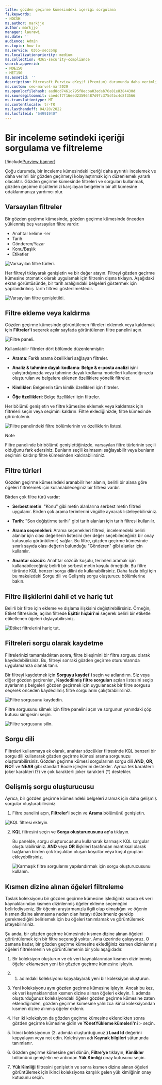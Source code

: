 ```yaml
---
title: gözden geçirme kümesindeki içeriği sorgulama
f1.keywords:
- NOCSH
ms.author: markjjo
author: markjjo
manager: laurawi
ms.date: ''
audience: Admin
ms.topic: how-to
ms.service: O365-seccomp
ms.localizationpriority: medium
ms.collection: M365-security-compliance
search.appverid:
- MOE150
- MET150
ms.assetid: ''
description: Microsoft Purview eKeşif (Premium) durumunda daha verimli bir inceleme için içeriği düzenlemek üzere bir gözden geçirme kümesinde sorgu oluşturmayı ve çalıştırmayı öğrenin.
ms.custom: seo-marvel-mar2020
ms.openlocfilehash: aad8cd7461c795f8ecba03edab76e81e8384430d
ms.sourcegitcommit: caedcf7f16eed23596487d97c375d4bc4c8f3566
ms.translationtype: MT
ms.contentlocale: tr-TR
ms.lasthandoff: 04/20/2022
ms.locfileid: "64991940"
---
```

# <a name="query-and-filter-content-in-a-review-set"></a>Bir inceleme setindeki içeriği sorgulama ve filtreleme

[!include[Purview banner](../includes/purview-rebrand-banner.md)]

Çoğu durumda, bir inceleme kümesindeki içeriği daha ayrıntılı incelemek ve daha verimli bir gözden geçirmeyi kolaylaştırmak için düzenlemek yararlı olacaktır. Gözden geçirme kümesinde filtreleri ve sorguları kullanmak, gözden geçirme ölçütlerinizi karşılayan belgelerin bir alt kümesine odaklanmanıza yardımcı olur.

## <a name="default-filters"></a>Varsayılan filtreler

Bir gözden geçirme kümesinde, gözden geçirme kümesinde önceden yüklenmiş beş varsayılan filtre vardır:

- Anahtar kelime -ler
- Tarih
- Gönderen/Yazar
- Konu/Başlık
- Etiketler

![Varsayılan filtre türleri.](../media/DefaultFilterTypes.png)

Her filtreyi tıklayarak genişletin ve bir değer atayın. Filtreyi gözden geçirme kümesine otomatik olarak uygulamak için filtrenin dışına tıklayın. Aşağıdaki ekran görüntüsünde, bir tarih aralığındaki belgeleri göstermek için yapılandırılmış Tarih filtresi gösterilmektedir.

![Varsayılan filtre genişletildi.](../media/ExpandedFilter.png)

## <a name="add-or-remove-filters"></a>Filtre ekleme veya kaldırma

Gözden geçirme kümesinde görüntülenen filtreleri eklemek veya kaldırmak için **Filtreler'i** seçerek açılır sayfada görüntülenen filtre panelini açın. 

![Filtre paneli.](../media/FilterPanel.png)

Kullanılabilir filtreler dört bölümde düzenlenmiştir:

- **Arama**: Farklı arama özellikleri sağlayan filtreler.

- **Analiz & tahmine dayalı kodlama**: **Belge & e-posta analizi** işini çalıştırdığınızda veya tahmine dayalı kodlama modelleri kullandığınızda oluşturulan ve belgelere eklenen özelliklere yönelik filtreler.

- **Kimlikler**: Belgelerin tüm kimlik özellikleri için filtreler.

- **Öğe özellikleri**: Belge özellikleri için filtreler. 

Her bölümü genişletin ve filtre kümesine eklemek veya kaldırmak için filtreleri seçin veya seçimini kaldırın. Filtre eklediğinizde, filtre kümesinde görüntülenir. 

![Filtre panelindeki filtre bölümlerinin ve özelliklerin listesi.](../media/FilterPanel2.png)

> [!NOTE]
> Filtre panelinde bir bölümü genişlettiğinizde, varsayılan filtre türlerinin seçili olduğunu fark edersiniz. Bunların seçili kalmasını sağlayabilir veya bunların seçimini kaldırıp filtre kümesinden kaldırabilirsiniz. 

## <a name="filter-types"></a>Filtre türleri

Gözden geçirme kümesindeki aranabilir her alanın, belirli bir alana göre öğeleri filtrelemek için kullanabileceğiniz bir filtresi vardır.

Birden çok filtre türü vardır:

- **Serbest metin**: "Konu" gibi metin alanlarına serbest metin filtresi uygulanır. Birden çok arama terimlerini virgülle ayırarak listeleyebilirsiniz.

- **Tarih**: "Son değiştirme tarihi" gibi tarih alanları için tarih filtresi kullanılır.

- **Arama seçenekleri**: Arama seçenekleri filtresi, incelemedeki belirli alanlar için olası değerlerin listesini (her değer seçebileceğiniz bir onay kutusuyla görüntülenir) sağlar. Bu filtre, gözden geçirme kümesinde sınırlı sayıda olası değerin bulunduğu "Gönderen" gibi alanlar için kullanılır.

- **Anahtar sözcük**: Anahtar sözcük koşulu, terimleri aramak için kullanabileceğiniz belirli bir serbest metin koşulu örneğidir. Bu filtre türünde KQL benzeri sorgu dilini de kullanabilirsiniz. Daha fazla bilgi için bu makaledeki Sorgu dili ve Gelişmiş sorgu oluşturucu bölümlerine bakın.

## <a name="include-and-exclude-filter-relationships"></a>Filtre ilişkilerini dahil et ve hariç tut

Belirli bir filtre için ekleme ve dışlama ilişkisini değiştirebilirsiniz. Örneğin, Etiket filtresinde, açılan filtrede **Eşittir hiçbiri'ni** seçerek belirli bir etiketle etiketlenen öğeleri dışlayabilirsiniz. 

![Etiket filtrelerini hariç tut.](../media/TagFilterExclude.png)

## <a name="save-filters-as-queries"></a>Filtreleri sorgu olarak kaydetme

Filtrelerinizi tamamladıktan sonra, filtre bileşimini bir filtre sorgusu olarak kaydedebilirsiniz. Bu, filtreyi sonraki gözden geçirme oturumlarında uygulamanıza olanak tanır.

Bir filtreyi kaydetmek için **Sorguyu kaydet'i** seçin ve adlandırın. Siz veya diğer gözden geçirenler **, Kaydedilmiş filtre sorguları** açılan listesini seçip ayarlanmış belgeleri gözden geçirmek için uygulanacak bir filtre sorgusu seçerek önceden kaydedilmiş filtre sorgularını çalıştırabilirsiniz. 

![Filtre sorgusunu kaydedin.](../media/SaveFilterQuery.png)

Filtre sorgusunu silmek için filtre panelini açın ve sorgunun yanındaki çöp kutusu simgesini seçin.

![Filtre sorgusunu silin.](../media/DeleteFilterQuery.png)

## <a name="query-language"></a>Sorgu dili

Filtreleri kullanmaya ek olarak, anahtar sözcükler filtresinde KQL benzeri bir sorgu dili kullanarak gözden geçirme kümesi arama sorgunuzu oluşturabilirsiniz. Gözden geçirme kümesi sorgularının sorgu dili **AND**, **OR**, **NOT** ve **NEAR** gibi standart Boole işleçlerini destekler. Ayrıca tek karakterli joker karakteri (?) ve çok karakterli joker karakteri (*) destekler.

## <a name="advanced-query-builder"></a>Gelişmiş sorgu oluşturucusu

Ayrıca, bir gözden geçirme kümesindeki belgeleri aramak için daha gelişmiş sorgular oluşturabilirsiniz.

1. Filtre panelini açın, **Filtreler'i** seçin ve **Arama** bölümünü genişletin.

  ![KQL filtresi ekleyin.](../media/AddKQLFilter.png)

2. **KQL** filtresini seçin ve **Sorgu oluşturucusunu aç'a** tıklayın.

   Bu panelde, sorgu oluşturucusunu kullanarak karmaşık KQL sorgular oluşturabilirsiniz. **AND** veya **OR** ilişkileri tarafından mantıksal olarak bağlanan birden çok koşuldan oluşan koşullar veya koşul grupları ekleyebilirsiniz.

   ![Karmaşık filtre sorgularını yapılandırmak için sorgu oluşturucusunu kullanın.](../media/ComplexQuery.png)

## <a name="filter-partially-indexed-items"></a>Kısmen dizine alınan öğeleri filtreleme

Taslak koleksiyonu bir gözden geçirme kümesine işlediğiniz sırada ek veri kaynaklarından kısmen dizinlenmiş öğeler ekleme seçeneğini belirlediyseniz. Bir öğenin araştırmanızla ilgili olup olmadığını ve öğenin kısmen dizine alınmasına neden olan hatayı düzeltmeniz gerekip gerekmediğini belirlemek için bu öğeleri tanımlamak ve görüntülemek isteyebilirsiniz.

Şu anda, bir gözden geçirme kümesinde kısmen dizine alınan öğeleri görüntülemek için bir filtre seçeneği yoktur. Ama üzerinde çalışıyoruz. O zamana kadar, bir gözden geçirme kümesine eklediğiniz kısmen dizinlenmiş öğeleri filtrelemenin ve görüntülemenin bir yolu aşağıdadır.

1. Bir koleksiyon oluşturun ve ek veri kaynaklarından kısmen dizinlenmiş öğeler *eklemeden* yeni bir gözden geçirme kümesine işleyin.

2. 1. adımdaki koleksiyonu kopyalayarak yeni bir koleksiyon oluşturun.

3. Yeni koleksiyonu aynı gözden geçirme kümesine işleyin. Ancak bu kez, ek veri kaynaklarından kısmen dizine alınan öğeleri ekleyin. 1. adımda oluşturduğunuz koleksiyondaki öğeler gözden geçirme kümesine zaten eklendiğinden, gözden geçirme kümesine yalnızca ikinci koleksiyondan kısmen dizine alınmış öğeler eklenir.

4. Her iki koleksiyon da gözden geçirme kümesine eklendikten sonra gözden geçirme kümesine gidin ve **YönetYükleme kümeleri'ni** >  seçin.

5. İkinci koleksiyonun (2. adımda oluşturduğunuz **) Load Id** değerini kopyalayın veya not edin. Koleksiyon adı **Kaynak bilgileri** sütununda tanımlanır.

6. Gözden geçirme kümesine geri dönün, **Filtre'ye** tıklayın, **Kimlikler** bölümünü genişletin ve ardından **Yük Kimliği** onay kutusunu seçin.

7. **Yük Kimliği** filtresini genişletin ve sonra kısmen dizine alınan öğeleri görüntülemek için ikinci koleksiyona karşılık gelen yük kimliğinin onay kutusunu seçin.
